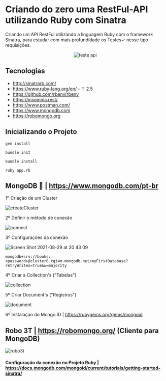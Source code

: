 # Criando do zero uma RestFul-API utilizando Ruby com Sinatra
Criando um API RestFul utilizando a linguagem Ruby com o framework Sinatra, para estudar com mais profundidade os Testes✓ nesse tipo requisições.

<div align="center">

![teste api](https://user-images.githubusercontent.com/990877/131255944-7b66bd77-bc74-493d-ba21-3bde8cd9dc34.jpeg)
  
</div>
  
  ## Tecnologias
  
  * http://sinatrarb.com/
  * https://www.ruby-lang.org/en/ - ⇡ 2.5
  * https://github.com/rbenv/rbenv
  * https://insomnia.rest/
  * https://www.postman.com/
  * https://www.mongodb.com
  * https://robomongo.org

## Inicializando o Projeto
  
```shell script
gem install
```
```shell script
bundle init
```
```shell script
bundle install
```
```shell script
ruby app.rb
```

## MongoDB 🍃 | https://www.mongodb.com/pt-br

1º Criação de um Cluster

![createCluster](https://user-images.githubusercontent.com/990877/131267256-6f567f3f-fb86-4b05-bc0c-d5c017ce7160.png)

2º Definir o método de conexão

![connect](https://user-images.githubusercontent.com/990877/131269247-7d54b5b7-e70f-4cab-abee-c7cd0ca4dc8e.png)

3º Configurações da conexão

![Screen Shot 2021-08-29 at 20 43 09](https://user-images.githubusercontent.com/990877/131269288-a2996fa3-5d63-4c39-bf51-46bf255bf8fc.png)
```shell script
mongodb+srv://books:<password>@cluster0.cgi4m.mongodb.net/myFirstDatabase?retryWrites=true&w=majority
```
4º Criar a Collection's ("Tabelas")

![collection](https://user-images.githubusercontent.com/990877/131267456-757061af-40e2-4ac0-b141-77924b74a85c.png)

5º Criar Document's ("Registros")

![document](https://user-images.githubusercontent.com/990877/131267502-c38b5440-6e97-4dc0-b3b3-9663986f065f.png)

6º Instalação do Mongo ID | https://rubygems.org/gems/mongoid

##

## Robo 3T | https://robomongo.org/ (Cliente para MongoDB)

![robo3t](https://user-images.githubusercontent.com/990877/131267550-711da47e-910b-4397-912e-ebc66e28d80b.png)

#### Configuração da conexão no Projeto Ruby | https://docs.mongodb.com/mongoid/current/tutorials/getting-started-sinatra/

